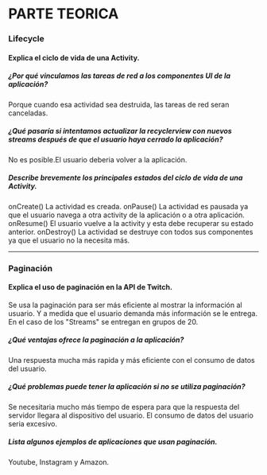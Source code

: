 # PARTE TEORICA

### Lifecycle

#### Explica el ciclo de vida de una Activity.

##### ¿Por qué vinculamos las tareas de red a los componentes UI de la aplicación?
Porque cuando esa actividad sea destruida, las tareas de red seran canceladas.

##### ¿Qué pasaría si intentamos actualizar la recyclerview con nuevos streams después de que el usuario haya cerrado la aplicación?
No es posible.El usuario deberia volver a la aplicación.

##### Describe brevemente los principales estados del ciclo de vida de una Activity.
onCreate() La actividad es creada.
onPause() La actividad es pausada ya que el usuario navega a otra activity de la aplicación o a otra aplicación.
onResume() El usuario vuelve a la activity y esta debe recuperar su estado anterior.
onDestroy() La actividad se destruye con todos sus componentes ya que el usuario no la necesita más.

---

### Paginación 

#### Explica el uso de paginación en la API de Twitch.
Se usa la paginación para ser más eficiente al mostrar la información al usuario.
Y a medida que el usuario demanda más información se le entrega.
En el caso de los "Streams" se entregan en grupos de 20.

##### ¿Qué ventajas ofrece la paginación a la aplicación?
Una respuesta mucha más rapida y más eficiente con el consumo de datos del usuario.

##### ¿Qué problemas puede tener la aplicación si no se utiliza paginación?
Se necesitaria mucho más tiempo de espera para que la respuesta del servidor llegara al dispositivo del usuario.
El consumo de datos del usuario seria excesivo.

##### Lista algunos ejemplos de aplicaciones que usan paginación.
Youtube, Instagram y Amazon.
